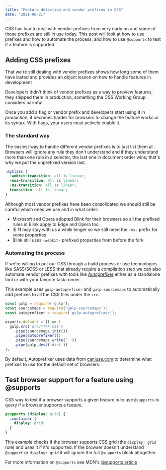 ```yaml
---
title: "Feature detection and vendor prefixes in CSS"
date: "2021-06-21"
---
```


CSS has had to deal with vendor prefixes from very early on and some of those prefixes are still in use today. This post will look at how to use prefixes and how to automate the process, and how to use `@supports` to test if a feature is supported.

## Adding CSS prefixes

That we're still dealing with vendor prefixes shows how long some of them have lasted and provides an object lesson on how to handle features in development

Developers didn't think of vendor prefixes as a way to preview features, they shipped them in production, something the CSS Working Group considers harmful.

Once you add a flag or vendor prefix and developers start using it in production, it becomes harder for browsers to change the feature works or its syntax. With flags, your users must actively enable it.

### The standard way

The easiest way to handle different vendor prefixes is to just list them all. Browsers will ignore any rule they don't understand and if they understand more than one rule in a selector, the last one in document order wins; that's why we put the unprefixed version last.

```css
.myClass {
  -webkit-transition: all 1s linear;
  -moz-transition: all 1s linear;
  -ms-transition: all 1s linear;
  transition: all 1s linear;
}
```

Although most vendor prefixes have been consolidated we should still be careful which ones we use and in what order:

* Microsoft and Opera adopted Blink for their browsers so all the prefixed rules in Blink apply to Edge and Opera too
* IE 11 may stay with us a while longer so we still need the `-ms-` prefix for some properties
* Blink still uses `-webkit-` prefixed properties from before the fork

### Automating the process

If we're willing to put our CSS through a build process or use technologies like SASS/SCSS or LESS that already require a compilation step we can also automate vendor prefixes with tools like [Autoprefixer](https://github.com/postcss/autoprefixer) either as a standalone tool or with your favorite task runner.

This example uses `gulp-autoprefixer` and `gulp-sourcemaps` to automatically add prefixes to all the CSS files under the `src`.

```js
const gulp = require('gulp');
const sourcemaps = require('gulp-sourcemaps');
const autoprefixer = require('gulp-autoprefixer');

exports.default = () => (
  gulp.src('src/**/*.css')
    .pipe(sourcemaps.init())
    .pipe(autoprefixer())
    .pipe(sourcemaps.write('.'))
    .pipe(gulp.dest('dist'))
);
```

By default, Autoprefixer uses data from [caniuse.com](https://caniuse.com/) to determine what prefixes to use for the default set of browsers.

## Test browser support for a feature using @supports

CSS way to test if a browser supports a given feature is to use `@supports` to query if a browser supports a feature.

```css
@supports (display: grid) {
  .container {
    display: grid
  }
}
```

This example checks if the browser supports CSS grid (the `display: grid` rule) and uses it if it's supported. If the browser doesn't understand `@support` or `display: grid` it will ignore the full `@supports` block altogether.

For more information on `@supports` see MDN's [@supports article](https://developer.mozilla.org/en-US/docs/Web/CSS/@supports)

